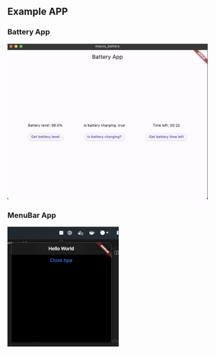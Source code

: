 ## Example APP

### Battery App

<img src="assets/battery_app.png" width="450">

### MenuBar App

<img src="assets/menu_bar.png" width="250">
